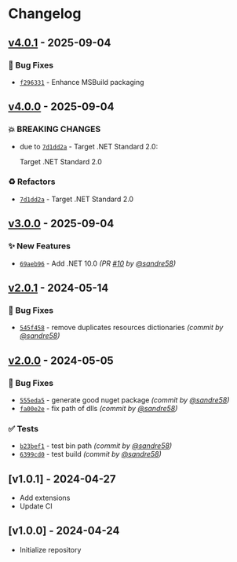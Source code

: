 ﻿# Changelog

## [v4.0.1] - 2025-09-04
### :bug: Bug Fixes
- [`f296331`](https://github.com/sandre58/MyXaml/commit/f2963311dfa310211740158e5a060754cdf4a7cf) - Enhance MSBuild packaging


## [v4.0.0] - 2025-09-04
### :boom: BREAKING CHANGES
- due to [`7d1dd2a`](https://github.com/sandre58/MyXaml/commit/7d1dd2a4f1fd344e385dd5be0d6032d4d8a93bc5) - Target .NET Standard 2.0:

  Target .NET Standard 2.0


### :recycle: Refactors
- [`7d1dd2a`](https://github.com/sandre58/MyXaml/commit/7d1dd2a4f1fd344e385dd5be0d6032d4d8a93bc5) - Target .NET Standard 2.0


## [v3.0.0] - 2025-09-04
### :sparkles: New Features
- [`69aeb96`](https://github.com/sandre58/MyXaml/commit/69aeb96e48be893ce349a11998b5d58b6c54556d) - Add .NET 10.0 *(PR [#10](https://github.com/sandre58/MyXaml/pull/10) by [@sandre58](https://github.com/sandre58))*


## [v2.0.1] - 2024-05-14
### :bug: Bug Fixes
- [`545f458`](https://github.com/sandre58/MyXaml/commit/545f458dbdb9312a089c703653291eae0997e58f) - remove duplicates resources dictionaries *(commit by [@sandre58](https://github.com/sandre58))*


## [v2.0.0] - 2024-05-05
### :bug: Bug Fixes
- [`555eda5`](https://github.com/sandre58/MyXaml/commit/555eda590cee327e25d60238e60e60eb7d61e87b) - generate good nuget package *(commit by [@sandre58](https://github.com/sandre58))*
- [`fa00e2e`](https://github.com/sandre58/MyXaml/commit/fa00e2e61cf68609ecf6c5e30dfd9793d3106bea) - fix path of dlls *(commit by [@sandre58](https://github.com/sandre58))*

### :white_check_mark: Tests
- [`b23bef1`](https://github.com/sandre58/MyXaml/commit/b23bef1c6d0d6d945e83079ed86f0ec1f69fe742) - test bin path *(commit by [@sandre58](https://github.com/sandre58))*
- [`6399cd0`](https://github.com/sandre58/MyXaml/commit/6399cd055c1afe271567ad954c2d431d1c3734e3) - test build *(commit by [@sandre58](https://github.com/sandre58))*


## [v1.0.1] - 2024-04-27
- Add extensions
- Update CI

## [v1.0.0] - 2024-04-24
- Initialize repository

[v2.0.0]: https://github.com/sandre58/MyXaml/compare/v1.0.0...v2.0.0
[v2.0.1]: https://github.com/sandre58/MyXaml/compare/v2.0.0...v2.0.1
[v3.0.0]: https://github.com/sandre58/MyXaml/compare/v2.0.1...v3.0.0
[v3.0.0]: https://github.com/sandre58/MyXaml/compare/v2.0.1...v3.0.0
[v3.0.0]: https://github.com/sandre58/MyXaml/compare/v2.0.1...v3.0.0
[v4.0.0]: https://github.com/sandre58/MyXaml/compare/v3.0.0...v4.0.0
[v4.0.1]: https://github.com/sandre58/MyXaml/compare/v4.0.0...v4.0.1
